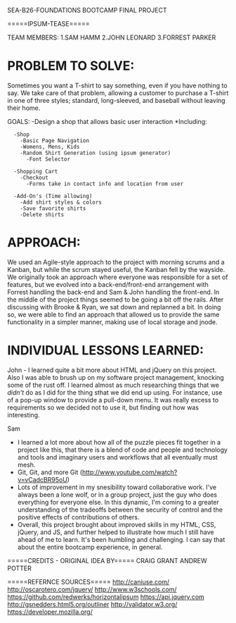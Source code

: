 SEA-B26-FOUNDATIONS BOOTCAMP
FINAL PROJECT

=====IPSUM-TEASE=====

TEAM MEMBERS:
  1.SAM HAMM
  2.JOHN LEONARD
  3.FORREST PARKER

PROBLEM TO SOLVE:
=================

Sometimes you want a T-shirt to say something, even if you have nothing to say.
We take care of that problem, allowing a customer to purchase a T-shirt in one
of three styles; standard, long-sleeved, and baseball without leaving their
home.

GOALS:
  -Design a shop that allows basic user interaction
    *Including:

      -Shop
        -Basic Page Navigation
        -Womens, Mens, Kids
        -Random Shirt Generation (using ipsum generator)
          -Font Selector

      -Shopping Cart
        -Checkout
          -Forms take in contact info and location from user

      -Add-On's (Time allowing)
        -Add shirt styles & colors
        -Save favorite shirts
        -Delete shirts

APPROACH:
=========

We used an Agile-style approach to the project with morning scrums and a Kanban, but while the scrum stayed useful, the Kanban fell by the wayside. We originally took an approach where everyone was responsible for a set of features, but we evolved into a back-end/front-end arrangement with Forrest handling the back-end and Sam & John handling the front-end. In the middle of the project things seemed to be going a bit off the rails. After discussing with Brooke & Ryan, we sat down and replanned a bit. In doing so, we were able to find an approach that allowed us to provide the same functionality in a simpler manner, making use of local storage and jnode.

INDIVIDUAL LESSONS LEARNED:
===========================

John - I learned quite a bit more about HTML and jQuery on this project. Also I was able to brush up on my software project management, knocking some of the rust off. I learned almost as much researching things that we *didn't* do as I did for the thing sthat we did end up using. For instance, use of a pop-up window to provide a pull-down menu. It was really excess to requirements so we decided not to use it, but finding out how was interesting.

Sam
* I learned a lot more about how all of the puzzle pieces fit together in a project like this, that there is a blend of code and people and technology and tools and imaginary users and workflows that all eventually must mesh.
* Git, Git, and more Git (http://www.youtube.com/watch?v=vCadcBR95oU)
* Lots of improvement in my snesibility toward collaborative work. I've always been a lone wolf, or in a group project, just the guy who does everything for everyone else. In this dynamic, I'm coming to a greater understanding of the tradeoffs between the security of control and the positive effects of contributions of others.
* Overall, this project brought about improved skills in my HTML, CSS, jQuery, and JS, and further helped to illustrate how much I still have ahead of me to learn. It's been humbling and challenging. I can say that about the entire bootcamp experience, in general.

=====CREDITS - ORIGINAL IDEA BY=====
CRAIG GRANT
ANDREW POTTER

=====REFERNCE SOURCES=====
http://caniuse.com/
http://oscarotero.com/jquery/
http://www.w3schools.com/
https://github.com/redwerks/horizontalipsum
https://api.jquery.com
http://gsnedders.html5.org/outliner
http://validator.w3.org/
https://developer.mozilla.org/
